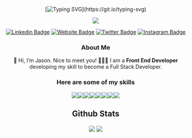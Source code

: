 <div align="center">

 [![Typing SVG](https://readme-typing-svg.herokuapp.com?font=georgia&size=25&height=40&lines=Hello!+My+name+is+Jason+Zeng;I+am+a+Software+Engineer;Nice+to+meet+you!)](https://git.io/typing-svg)

![](https://komarev.com/ghpvc/?username=mister-zeng)

[![Linkedin Badge](https://img.shields.io/badge/-LinkedIn-0e76a8?style=flat-square&logo=Linkedin&logoColor=white)](https://www.linkedin.com/in/misterzeng/)
[![Website Badge](https://img.shields.io/badge/Website-3b5998?style=flat-square&logo=google-chrome&logoColor=white)](https://mister-zeng.github.io/Portfolio-Website/)
[![Twitter Badge](https://img.shields.io/badge/-Twitter-00acee?style=flat-square&logo=Twitter&logoColor=white)](https://www.twitter.com/misterzeng)
[![Instagram Badge](https://img.shields.io/badge/-Instagram-e4405f?style=flat-square&logo=Instagram&logoColor=white)](https://instagram.com/misterzeng/)

### About Me
 👋 Hi, I’m Jason. Nice to meet you!
 🧑🏻‍💻 I am a <b>Front End Developer</b> developing my skill to become a Full Stack Developer. 

### Here are some of my skills
<img src="https://img.icons8.com/color/30/000000/html-5--v1.png"/><img src="https://img.icons8.com/color/30/000000/css3.png"/><img src="https://img.icons8.com/color/30/000000/javascript--v1.png"/><img src="https://img.icons8.com/color/30/000000/react-native.png"/><img src="https://img.icons8.com/fluency/30/000000/node-js.png"/><img src="https://img.icons8.com/color/30/000000/git.png"/><img src="https://img.icons8.com/nolan/30/api-settings.png"/><img src="https://img.icons8.com/color/30/000000/bootstrap.png"/>

## Github Stats
<img align="center" src="https://github-readme-stats.vercel.app/api?username=mister-zeng&show_icons=true&theme=dracula" />

<img align="center" src="https://github-readme-stats.vercel.app/api/top-langs/?username=mister-zeng&layout=compact" />
</div>
